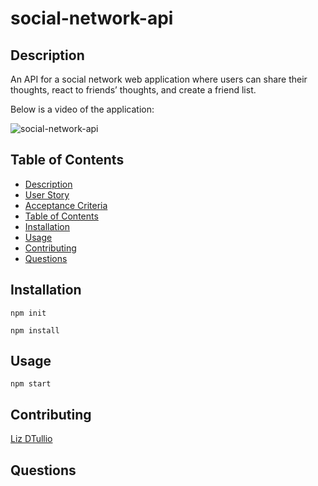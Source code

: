 # social-network-api

## Description

An API for a social network web application where users can share their thoughts, react to friends’ thoughts, and create a friend list.
  
Below is a video of the application:
  
![social-network-api](https://watch.screencastify.com/v/I6PQV395X2BYZyGYigmr)
   
## Table of Contents
- [Description](#description)
- [User Story](#user-story)
- [Acceptance Criteria](#acceptance-criteria)
- [Table of Contents](#table-of-contents)
- [Installation](#installation)
- [Usage](#usage)
- [Contributing](#contributing)
- [Questions](#questions)

## Installation
`npm init`

`npm install`
  
## Usage
`npm start`

## Contributing
[Liz DTullio](https://github.com/lizditullio)

## Questions
